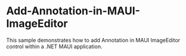 # Add-Annotation-in-MAUI-ImageEditor
This sample demonstrates how to add Annotation in MAUI ImageEditor control within a .NET MAUI application.

